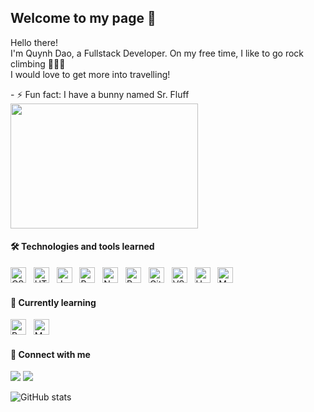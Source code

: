 ## Welcome to my page 👋

<p>Hello there! </br> I'm Quynh Dao, a Fullstack Developer. On my free time, I like to go rock climbing 🧗🏽‍♀️ </br> I would love to get more into travelling! </br> </p>
- ⚡ Fun fact: I have a bunny named Sr. Fluff
<img src="https://scontent-msp1-1.xx.fbcdn.net/v/t1.6435-9/65315600_2545512545480528_1202937425265950720_n.jpg?_nc_cat=101&ccb=1-7&_nc_sid=7f8c78&_nc_ohc=LwYYB8A0RxcAX9h487x&_nc_ht=scontent-msp1-1.xx&oh=00_AfCqgnOlcy3b8NS7XsLowZfWDCYtC_EUwYx4q6VRrpulKw&oe=650210D4" height="200" width="300" />

#### 🛠  Technologies and tools learned
<p>
<img src="https://img.shields.io/badge/-CSS3-%231572B6?style=flat-square&logo=css3" alt="CSS3 logo" title="CSS3" height="25" />
&nbsp;
<img src="https://img.shields.io/badge/-HTML5-%23E44D27?style=flat-square&logo=html5&logoColor=ffffff" alt="HTML5 logo" title="HTML5" height="25" />
&nbsp;
<img src="https://img.shields.io/badge/JavaScript-282C34?logo=javascript&logoColor=F7DF1E" alt="JavaScript logo" title="JavaScript" height="25" />
&nbsp;
<img src="https://img.shields.io/badge/-React-45b8d8?style=flat-square&logo=react&logoColor=white" alt="React logo" title="React" height="25" />
&nbsp;
<img src="https://img.shields.io/badge/-Nodejs-43853d?style=flat-square&logo=Node.js&logoColor=white" alt="Node.js logo" title="Node.js" height="25" />
&nbsp;
<img src="https://img.shields.io/badge/postgres-%23316192.svg?style=for-the-badge&logo=postgresql&logoColor=white" alt="PostgreSQL logo" title="PostgreSQL" height="25" />
&nbsp;
<img src="https://img.shields.io/badge/-Git-%23F05032?style=flat-square&logo=git&logoColor=%23ffffff" alt="Git logo" title="Git" height="25" />
&nbsp;
<img src="https://img.shields.io/badge/-VSCode-%23007ACC?style=flat-square&logo=visual-studio-code" alt="VSCode logo" title="VS Code" height="25" />
&nbsp;
<img src="https://img.shields.io/badge/heroku-%23430098.svg?style=for-the-badge&logo=heroku&logoColor=white" alt="Heroku logo" title="Heroku" height="25" />
&nbsp;
<img src="https://img.shields.io/badge/MUI-%230081CB.svg?style=for-the-badge&logo=mui&logoColor=white" alt="MUI logo" title="MUI" height="25" />
&nbsp;
</p>

#### 🌱 Currently learning
<p>
<img src="https://img.shields.io/badge/bootstrap-%238511FA.svg?style=for-the-badge&logo=bootstrap&logoColor=white" alt="Bootstrap logo" title="Bootstrap" height="25" />
&nbsp;
<img src="https://img.shields.io/badge/-MongoDB-13aa52?style=flat-square&logo=mongodb&logoColor=white" alt="MongoDB logo" title="MongoDB" height="25" />
&nbsp;
</p>


#### 👯 Connect with me
<p>
<a target="_blank" href="https://www.linkedin.com/in/daoquynh29"><img src="https://img.shields.io/badge/-LinkedIn-0077B5?style=for-the-badge&logo=Linkedin&logoColor=white"></img></a>
<a target="_blank" href="mailto:quynhngannguyendao@gmail.com"><img src="https://img.shields.io/badge/-Gmail-D14836?style=for-the-badge&logo=Gmail&logoColor=white"></img></a>
</p>

![GitHub stats](https://github-readme-stats.vercel.app/api?username=quynhngandao&show_icons=true&theme=transparent)

<!--
**quynhngandao/quynhngandao** is a ✨ _special_ ✨ repository because its `README.md` (this file) appears on your GitHub profile.

Here are some ideas to get you started:

- 🔭 I’m currently working on ...
- 🌱 I’m currently learning ...
- 👯 I’m looking to collaborate on ...
- 🤔 I’m looking for help with ...
- 💬 Ask me about ...
- 📫 How to reach me: ...
- 😄 Pronouns: ...
- ⚡ Fun fact: ...
-->
